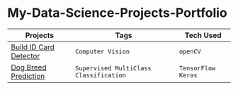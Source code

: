 # My-Data-Science-Projects-Portfolio


| **Projects** | **Tags** | **Tech Used** |
| --- | --- | --- |
| [Build ID Card Detector](https://github.com/MaxMA2000/My-Data-Science-Projects-Portfolio/blob/main/project-build-ID-card-detector/ID%20Card%20Tampering.ipynb) | `Computer Vision` | `openCV` |
| [Dog Breed Prediction](https://github.com/MaxMA2000/My-Data-Science-Projects-Portfolio/blob/main/project-dog-breed-prediction/Dog%20Breed%20Prediction.ipynb) | `Supervised MultiClass Classification` | `TensorFlow` `Keras` |


